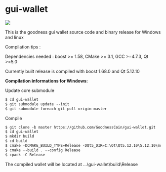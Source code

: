 # gui-wallet
![](https://i.paste.pics/014eecc6d1ee9dce3fba36f376a9c7a8.png)

This is the goodness gui wallet source code and binary release for Windows and linux

Compilation tips :

Dependencies needed : boost >= 1.58, CMake >= 3.1, GCC >=4.7.3, Qt >=5.0

Currently built release is compiled with boost 1.68.0 and Qt 5.12.10

**Compilation informations for Windows:**

Update core submodule

```html
$ cd gui-wallet
$ git submodule update --init
$ git submodule foreach git pull origin master
```

Compile

```html
$ git clone -b master https://github.com/GoodnessCoin/gui-wallet.git
$ cd gui-wallet
$ mkdir build
$ cd build
$ cmake -DCMAKE_BUILD_TYPE=Release -DQt5_DIR=C:\Qt\Qt5.12.10\5.12.10\msvc2017\lib\cmake -DCMAKE_PREFIX_PATH=C:\Qt\Qt5.12.10\5.12.10\msvc2017_64 -DBOOST_ROOT=C:/local/boost_1_68_0 -G "Visual Studio 15 2017 Win64" ..
$ cmake --build . --config Release
$ cpack -C Release
```

The compiled wallet will be located at ...\gui-wallet\build\Release
